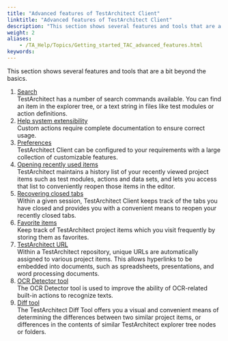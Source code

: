 ```yaml
--- 
title: "Advanced features of TestArchitect Client"
linktitle: "Advanced features of TestArchitect Client"
description: "This section shows several features and tools that are a bit beyond the basics."
weight: 2
aliases: 
    - /TA_Help/Topics/Getting_started_TAC_advanced_features.html
keywords: 
---
```


This section shows several features and tools that are a bit beyond the basics.

1.  [Search](/TA_Help/Topics/Additional_features_search.html)  
TestArchitect has a number of search commands available. You can find an item in the explorer tree, or a text string in files like test modules or action definitions.
2.  [Help system extensibility](/TA_Help/Topics/Additional_features_Help_extensibility.html)  
Custom actions require complete documentation to ensure correct usage.
3.  [Preferences](/TA_Help/Topics/Additional_features_preferences.html)  
TestArchitect Client can be configured to your requirements with a large collection of customizable features.
4.  [Opening recently used items](/TA_Help/Topics/Opening_recent_items.html)  
TestArchitect maintains a history list of your recently viewed project items such as test modules, actions and data sets, and lets you access that list to conveniently reopen those items in the editor.
5.  [Recovering closed tabs](/TA_Help/Topics/Recovering_closed_items.html)  
Within a given session, TestArchitect Client keeps track of the tabs you have closed and provides you with a convenient means to reopen your recently closed tabs.
6.  [Favorite items](/TA_Help/Topics/Favorite_items.html)  
Keep track of TestArchitect project items which you visit frequently by storing them as favorites.
7.  [TestArchitect URL](/TA_Help/Topics/Additional_features_TA_URL.html)  
Within a TestArchitect repository, unique URLs are automatically assigned to various project items. This allows hyperlinks to be embedded into documents, such as spreadsheets, presentations, and word processing documents.
8.  [OCR Detector tool](/TA_Help/Topics/ug_OCR_detector_tool.html)  
The OCR Detector tool is used to improve the ability of OCR-related built-in actions to recognize texts.
9.  [Diff tool](/TA_Help/Topics/ug_diff_tool.html)  
The TestArchitect Diff Tool offers you a visual and convenient means of determining the differences between two similar project items, or differences in the contents of similar TestArchitect explorer tree nodes or folders.


